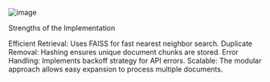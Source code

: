 ![image](https://github.com/user-attachments/assets/ae8c9a9c-c702-4633-9fb6-7e1bf8b02e49)

 Strengths of the Implementation

Efficient Retrieval: Uses FAISS for fast nearest neighbor search.
Duplicate Removal: Hashing ensures unique document chunks are stored.
Error Handling: Implements backoff strategy for API errors.
Scalable: The modular approach allows easy expansion to process multiple documents.
